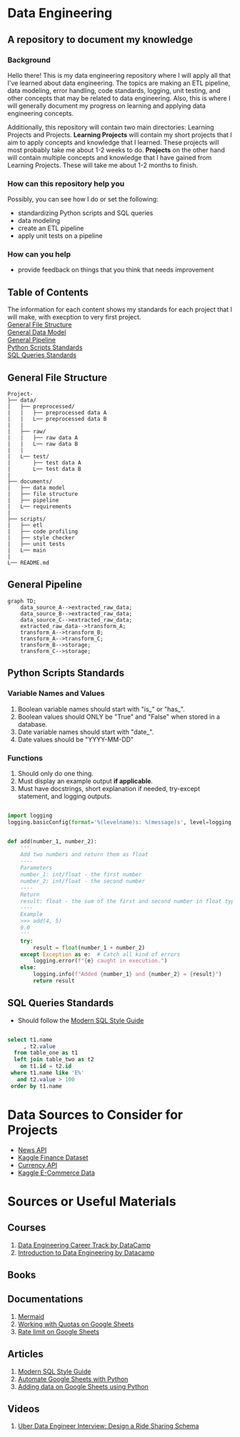 
# Data Engineering
## A repository to document my knowledge
### Background
Hello there! This is my data engineering repository where I will apply all that I've learned about data engineering. The topics are making an ETL pipeline, data modeling, error handling, code standards, logging, unit testing, and other concepts that may be related to data engineering. Also, this is where I will generally document my progress on learning and applying data engineering concepts.

Additionally, this repository will contain two main directories: Learning Projects and Projects. **Learning Projects** will contain my short projects that I aim to apply concepts and knowledge that I learned. These projects will most probably take me about 1-2 weeks to do. **Projects** on the other hand will contain multiple concepts and knowledge that I have gained from Learning Projects. These will take me about 1-2 months to finish.

### How can this repository help you
Possibly, you can see how I do or set the following:
- standardizing Python scripts and SQL queries
- data modeling
- create an ETL pipeline
- apply unit tests on a pipeline
### How can you help
- provide feedback on things that you think that needs improvement
## Table of Contents
The information for each content shows my standards for each project that I will make, with execption to very first project. <br>
[General File Structure](https://github.com/Dixboi/Data-Engineering?tab=readme-ov-file#general-file-structure) <br>
[General Data Model](https://github.com/Dixboi/Data-Engineering?tab=readme-ov-file#general-data-model) <br>
[General Pipeline](https://github.com/Dixboi/Data-Engineering?tab=readme-ov-file#general-pipeline) <br>
[Python Scripts Standards](https://github.com/Dixboi/Data-Engineering?tab=readme-ov-file#python-scripts-standards) <br>
[SQL Queries Standards](https://github.com/Dixboi/Data-Engineering?tab=readme-ov-file#sql-queries-standards) <br>
## General File Structure
```
Project-
├── data/
|   ├── preprocessed/
|   |   ├── preprocessed data A
|   |   L── preprocessed data B
|   |
|   ├── raw/
|   |   ├── raw data A
|   |   L── raw data B
|   |
|   L── test/
|       ├── test data A
|       L── test data B
|
├── documents/
|   ├── data model
|   ├── file structure
|   ├── pipeline
|   L── requirements
|
├── scripts/
|   ├── etl
|   ├── code profiling
|   ├── style checker
|   ├── unit tests
|   L── main
|
L── README.md
```
## General Pipeline
```mermaid
graph TD;
    data_source_A-->extracted_raw_data;
    data_source_B-->extracted_raw_data;
    data_source_C-->extracted_raw_data;
    extracted_raw_data-->transform_A;
    transform_A-->transform_B;
    transform_A-->transform_C;
    transform_B-->storage;
    transform_C-->storage;
```
## Python Scripts Standards
### Variable Names and Values
1. Boolean variable names should start with "is_" or "has_".
2. Boolean values should ONLY be "True" and "False" when stored in a database.
3. Date variable names should start with "date_".
4. Date values should be "YYYY-MM-DD"
### Functions
1. Should only do one thing.
2. Must display an example output **if applicable**.
3. Must have docstrings, short explanation if needed, try-except statement, and logging outputs.
```Python

import logging
logging.basicConfig(format='%(levelname)s: %(message)s', level=logging.DEBUG)


def add(number_1, number_2):
    '''
    Add two numbers and return them as float
    ----
    Parameters
    number_1: int/float - the first number
    number_2: int/float - the second number
    ----
    Return
    result: float - the sum of the first and second number in float type
    ----
    Example
    >>> add(4, 5)
    9.0
    '''
    try:
        result = float(number_1 + number_2)
    except Exception as e:  # Catch all kind of errors
        logging.error(f"{e} caught in execution.")
    else:
        logging.info(f"Added {number_1} and {number_2} = {result}")
        return result

```
## SQL Queries Standards
- Should follow the [Modern SQL Style Guide](https://gist.github.com/mattmc3/38a85e6a4ca1093816c08d4815fbebfb)
```SQL

select t1.name
     , t2.value
  from table_one as t1
  left join table_two as t2
    on t1.id = t2.id
 where t1.name like 'E%'
   and t2.value > 100
 order by t1.name

```
# Data Sources to Consider for Projects
- [News API](https://newsapi.org/pricing)
- [Kaggle Finance Dataset](https://www.kaggle.com/datasets/creepycrap/finance-dataset)
- [Currency API](https://github.com/fawazahmed0/currency-api)
- [Kaggle E-Commerce Data](https://www.kaggle.com/datasets/carrie1/ecommerce-data)
# Sources or Useful Materials
## Courses
1. [Data Engineering Career Track by DataCamp](https://app.datacamp.com/learn/career-tracks/data-engineer)
2. [Introduction to Data Engineering by Datacamp](https://app.datacamp.com/learn/courses/introduction-to-data-engineering)
## Books
## Documentations
1. [Mermaid](https://mermaid.js.org/intro/)
2. [Working with Quotas on Google Sheets](https://cloud.google.com/docs/quota#requesting_higher_quota)
3. [Rate limit on Google Sheets](https://developers.google.com/sheets/api/limits)
## Articles
1. [Modern SQL Style Guide](https://gist.github.com/mattmc3/38a85e6a4ca1093816c08d4815fbebfb)
2. [Automate Google Sheets with Python](https://www.geeksforgeeks.org/how-to-automate-google-sheets-with-python/)
3. [Adding data on Google Sheets using Python](https://blog.finxter.com/how-to-append-data-in-a-google-sheet-with-python/)
## Videos
1. [Uber Data Engineer Interview: Design a Ride Sharing Schema](https://www.youtube.com/watch?v=f7v_1UmkAoM)

